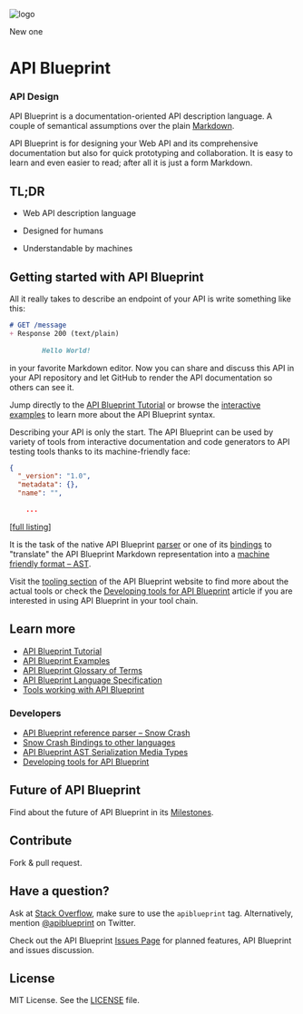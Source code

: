 ![logo](https://raw.github.com/apiaryio/api-blueprint/gh-pages/assets/logo_apiblueprint.png) 

New one

# API Blueprint 
### API Design 
API Blueprint is a documentation-oriented API description language. A couple of semantical assumptions over the plain [Markdown](http://daringfireball.net/projects/markdown/).

API Blueprint is  for designing your Web API and its comprehensive documentation but also for quick prototyping and collaboration. It is easy to learn and even easier to read; after all it is just a form Markdown.

## TL;DR
+ Web API description language

+ Designed for humans
+ Understandable by machines

## Getting started with API Blueprint
All it really takes to describe an endpoint of your API is write something like this: 

```md
# GET /message
+ Response 200 (text/plain)
    
        Hello World!
```
        
in your favorite Markdown editor. Now you can share and discuss this API in your API repository and let GitHub to render the API documentation so others can see it. 

Jump directly to the [API Blueprint Tutorial](Tutorial.md) or browse the [interactive examples](http://apiblueprint.org) to learn more about the API Blueprint syntax.

Describing your API is only the start. The API Blueprint can be used by variety of tools from interactive documentation and code generators to API testing tools thanks to its machine-friendly face:

```json
{
  "_version": "1.0",
  "metadata": {},
  "name": "",

    ...
```
\[[full listing](https://gist.github.com/zdne/6560278#file-gistfile1-json)\]

It is the task of the native API Blueprint [parser](https://github.com/apiaryio/snowcrash) or one of its [bindings](https://github.com/apiaryio/snowcrash#bindings) to "translate" the API Blueprint Markdown representation into a [machine friendly format – AST](https://github.com/apiaryio/snowcrash#ast).

Visit the [tooling section](http://apiblueprint.org/#tooling) of the API Blueprint website to find more about the actual tools or check the [Developing tools for API Blueprint](https://github.com/apiaryio/api-blueprint/wiki/Developing-tools-for-API-Blueprint) article if you are interested in using API Blueprint in your tool chain.

## Learn more
+ [API Blueprint Tutorial](Tutorial.md)
+ [API Blueprint Examples](examples)
+ [API Blueprint Glossary of Terms](Glossary%20of%20Terms.md)
+ [API Blueprint Language Specification](API%20Blueprint%20Specification.md)
+ [Tools working with API Blueprint](http://apiblueprint.org/#tooling)

### Developers 
+ [API Blueprint reference parser – Snow Crash](https://github.com/apiaryio/snowcrash)
+ [Snow Crash Bindings to other languages](https://github.com/apiaryio/snowcrash#bindings)
+ [API Blueprint AST Serialization Media Types](https://github.com/apiaryio/api-blueprint-ast)
+ [Developing tools for API Blueprint](https://github.com/apiaryio/api-blueprint/wiki/Developing-tools-for-API-Blueprint)

## Future of API Blueprint
Find about the future of API Blueprint in its [Milestones](https://github.com/apiaryio/api-blueprint/issues/milestones).
 
## Contribute
Fork & pull request.

## Have a question?
Ask at [Stack Overflow](http://stackoverflow.com/questions/tagged/apiblueprint), make sure to use the `apiblueprint` tag. Alternatively, mention [@apiblueprint](https://twitter.com/apiblueprint) on Twitter. 

Check out the API Blueprint [Issues Page](https://github.com/apiaryio/api-blueprint/issues) for planned features, API Blueprint and issues discussion.

## License
MIT License. See the [LICENSE](https://github.com/apiaryio/api-blueprint/blob/master/LICENSE) file.
